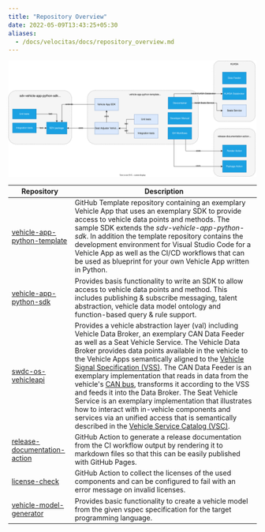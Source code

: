 ```yaml
---
title: "Repository Overview"
date: 2022-05-09T13:43:25+05:30
aliases:
  - /docs/velocitas/docs/repository_overview.md
---
```


![Overview](/assets/project-overview.svg)

| Repository                                                                                             | Description                                                                                                                                                                                                                                                                                                                                                                                                                                                                                                                                                                                                                                                                                                                                                                                                                                                        |
| ------------------------------------------------------------------------------------------------------ | ------------------------------------------------------------------------------------------------------------------------------------------------------------------------------------------------------------------------------------------------------------------------------------------------------------------------------------------------------------------------------------------------------------------------------------------------------------------------------------------------------------------------------------------------------------------------------------------------------------------------------------------------------------------------------------------------------------------------------------------------------------------------------------------------------------------------------------------------------------------ |
| [vehicle-app-python-template](https://github.com/eclipse-velocitas/vehicle-app-python-template)   | GitHub Template repository containing an exemplary Vehicle App that uses an exemplary SDK to provide access to vehicle data points and methods. The sample SDK extends the _sdv-vehicle-app-python-sdk_. In addition the template repository contains the development environment for Visual Studio Code for a Vehicle App as well as the CI/CD workflows that can be used as blueprint for your own Vehicle App written in Python.                                                                                                                                                                                                                                                                                                                                                                                                                                  |
| [vehicle-app-python-sdk](https://github.com/eclipse-velocitas/vehicle-app-python-sdk)             | Provides basis functionality to write an SDK to allow access to vehicle data points and method. This includes publishing & subscribe messaging, talent abstraction, vehicle data model ontology and function-based query & rule support.                                                                                                                                                                                                                                                                                                                                                                                                                                                                                                                                                                                                                            |
| [swdc-os-vehicleapi](https://github.com/eclipse/kuksa.val)                     | Provides a vehicle abstraction layer (val) including Vehicle Data Broker, an exemplary CAN Data Feeder as well as a Seat Vehicle Service. The Vehicle Data Broker provides data points available in the vehicle to the Vehicle Apps semantically aligned to the [Vehicle Signal Specification (VSS)](https://covesa.github.io/vehicle_signal_specification/). The CAN Data Feeder is an exemplary implementation that reads in data from the vehicle's [CAN bus](https://en.wikipedia.org/wiki/CAN_bus), transforms it according to the VSS and feeds it into the Data Broker. The Seat Vehicle Service is an exemplary implementation that illustrates how to interact with in-vehicle components and services via an unified access that is semantically described in the [Vehicle Service Catalog (VSC)](https://github.com/COVESA/vehicle_service_catalog). |
| [release-documentation-action](https://github.com/eclipse-velocitas/release-documentation-action) | GitHub Action to generate a release documentation from the CI workflow output by rendering it to markdown files so that this can be easily published with GitHub Pages.                                                                                                                                                                                                                                                                                                                                                                                                                                                                                                                                                                                                                                                                                            |
| [license-check](https://github.com/eclipse-velocitas/license-check)                               | GitHub Action to collect the licenses of the used components and can be configured to fail with an error message on invalid licenses.                                                                                                                                                                                                                                                                                                                                                                                                                                                                                                                                                                                                                                                                                                                              |
| [vehicle-model-generator](https://github.com/eclipse-velocitas/vehicle-model-generator)           | Provides basic functionality to create a vehicle model from the given vspec specification for the target programming language.                                                                                                                                                                                                                                                                                                                                                                                                                                                                                                                                                                                                                                                                                                                                     |
